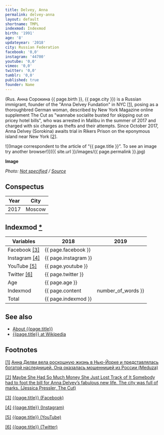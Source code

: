 ```yaml
---
title: Delvey, Anna
permalink: delvey-anna
layout: default
shortname: TMPL
indexmod: Indexmod
birth: '1991'
age: '8'
updateyear: '2018'
city: Russian Federation
facebook: '0,0'
instagram: '44700'
youtube: '0,0'
vimeo: '0,0'
twitter: '0,0'
tumblr: '0,0'
published: true
founder: Name
---
```


(Rus. Анна Сорокина {{ page.birth }}, {{ page.city }}) is a Russian immigrant, founder of the "Anna Delvey Fundation" in NYC <span id="a1">[\[1\]](#f1)</span>, posing as a thoroughbred German woman, described by New York Magazine online supplement The Cut as "wannabe socialite busted for skipping out on pricey hotel bills", who was arrested in Malibu in the summer of 2017 and charged with six charges as thefts and their attempts. Since October 2017, Anna Delvey (Sorokina) awaits trial in Rikers Prison on the eponymous island near New York <span id="a2">[\[2\]](#f2)</span>.

![(Image correspondent to the article of “{{ page.title }}”. To see an image try another browser!)]({{ site.url }}/images/{{ page.permalink }}.jpg)

**Image**

*Photo: [Not specified](index) / [Source](index)*

## Сonspectus

|Year|City|
|-|-|
|2017|Moscow|

## Indexmod [*](indexmod)

|Variables|2018|2019|
|-|-|-|
|Facebook <span id="a3">[\[3\]](#f3)</span>|{{ page.facebook }}||
|Instagram <span id="a4">[\[4\]](#f4)</span>|{{ page.instagram }}||
|YouTube <span id="a5">[\[5\]](#f5)</span>|{{ page.youtube }}||
|Twitter <span id="a6">[\[6\]](#f6)</span>|{{ page.twitter }}||
|Age|{{ page.age }}||
|Indexmod|{{ page.content | number_of_words }}||
|Total|{{ page.indexmod }}||

## See also

+ [About {{page.title}}](index)
+ [{{page.title}} at Wikipedia](index)

## Footnotes

[[1]](#a1) <span id="f1"></span> [Анна Делви вела роскошную жизнь в Нью-Йорке и представлялась богатой наследницей. Она оказалась мошенницей из России (Meduza)](https://meduza.io/feature/2018/06/03/anna-delvi-vela-roskoshnuyu-zhizn-v-nyu-yorke-sredi-znamenitostey-i-predstavlyalas-bogatoy-naslednitsey-ona-okazalas-moshennitsey-iz-rossii)

[[2]](#a2) <span id="f2"></span> [Maybe She Had So Much Money She Just Lost Track of It Somebody had to foot the bill for Anna Delvey’s fabulous new life. The city was full of marks. (Jessica Pressler, The Cut)](https://www.thecut.com/2018/05/how-anna-delvey-tricked-new-york.html)

[[3]](#a3) <span id="f3"></span> [{{page.title}} (Facebook)](index)

[[4]](#a4) <span id="f4"></span> [{{page.title}} (Instagram)](https://www.instagram.com/annadlvv/?utm_source=ig_embed)

[[5]](#a5) <span id="f5"></span> [{{page.title}} (YouTube)](index)

[[6]](#a6) <span id="f6"></span> [{{page.title}} (Twitter)](index)
